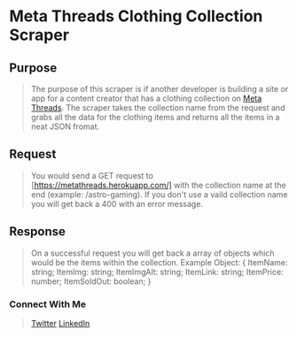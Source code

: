 # Meta Threads Clothing Collection Scraper

## Purpose

> The purpose of this scraper is if another developer is building a site or app for a content creator that has a clothing collection on [Meta Threads](https://metathreads.com/). The scraper takes the collection name from the request and grabs all the data for the clothing items and returns all the items in a neat JSON fromat.

## Request

> You would send a GET request to [https://metathreads.herokuapp.com/] with the collection name at the end (example: /astro-gaming). If you don't use a vaild collection name you will get back a 400 with an error message.

## Response

> On a successful request you will get back a array of objects which would be the items within the collection.
> Example Object: {
> ItemName: string;
> ItemImg: string;
> ItemImgAlt: string;
> ItemLink: string;
> ItemPrice: number;
> ItemSoldOut: boolean;
> }

### Connect With Me

> [Twitter](https://twitter.com/Anthony_Bostic) [LinkedIn](https://www.linkedin.com/in/anthonytb/)
